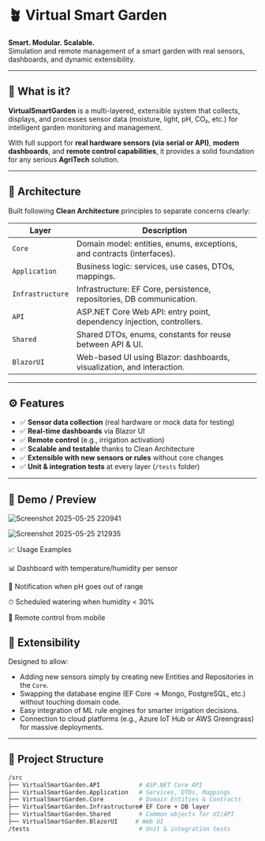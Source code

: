 # 🪴 Virtual Smart Garden

**Smart. Modular. Scalable.**  
Simulation and remote management of a smart garden with real sensors, dashboards, and dynamic extensibility.

---

## 📌 What is it?

**VirtualSmartGarden** is a multi-layered, extensible system that collects, displays, and processes sensor data (moisture, light, pH, CO₂, etc.) for intelligent garden monitoring and management.

With full support for **real hardware sensors (via serial or API)**, **modern dashboards**, and **remote control capabilities**, it provides a solid foundation for any serious **AgriTech** solution.

---

## 🧠 Architecture

Built following **Clean Architecture** principles to separate concerns clearly:

| Layer             | Description |
|-------------------|-------------|
| `Core`            | Domain model: entities, enums, exceptions, and contracts (interfaces). |
| `Application`     | Business logic: services, use cases, DTOs, mappings. |
| `Infrastructure`  | Infrastructure: EF Core, persistence, repositories, DB communication. |
| `API`             | ASP.NET Core Web API: entry point, dependency injection, controllers. |
| `Shared`          | Shared DTOs, enums, constants for reuse between API & UI. |
| `BlazorUI`        | Web-based UI using Blazor: dashboards, visualization, and interaction. |

---

## ⚙️ Features

- ✅ **Sensor data collection** (real hardware or mock data for testing)  
- ✅ **Real-time dashboards** via Blazor UI  
- ✅ **Remote control** (e.g., irrigation activation)  
- ✅ **Scalable and testable** thanks to Clean Architecture  
- ✅ **Extensible with new sensors or rules** without core changes  
- ✅ **Unit & integration tests** at every layer (`/tests` folder)  

---
## 🧪 Demo / Preview
![Screenshot 2025-05-25 220941](https://github.com/user-attachments/assets/fe5f221b-6365-40d9-80fd-c56062988346)


![Screenshot 2025-05-25 212935](https://github.com/user-attachments/assets/056d3495-99d5-4afa-b18a-f584b463a53c)


📈 Usage Examples

📊 Dashboard with temperature/humidity per sensor

🚨 Notification when pH goes out of range

⏱ Scheduled watering when humidity < 30%

📡 Remote control from mobile

## 🔩 Extensibility

Designed to allow:

- Adding new sensors simply by creating new Entities and Repositories in the `Core`.  
- Swapping the database engine (EF Core → Mongo, PostgreSQL, etc.) without touching domain code.  
- Easy integration of ML rule engines for smarter irrigation decisions.  
- Connection to cloud platforms (e.g., Azure IoT Hub or AWS Greengrass) for massive deployments.  

---

## 📁 Project Structure

```bash
/src
├── VirtualSmartGarden.API           # ASP.NET Core API
├── VirtualSmartGarden.Application   # Services, DTOs, Mappings
├── VirtualSmartGarden.Core          # Domain Entities & Contracts
├── VirtualSmartGarden.Infrastructure# EF Core + DB layer
├── VirtualSmartGarden.Shared        # Common objects for UI/API
├── VirtualSmartGarden.BlazorUI     # Web UI
/tests                               # Unit & integration tests


